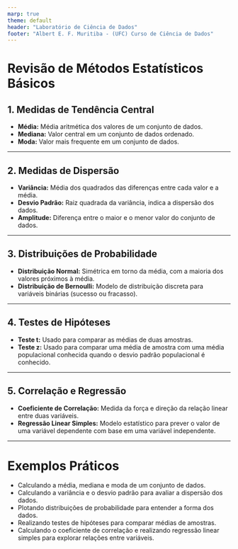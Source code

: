 ```yaml
---
marp: true
theme: default
header: "Laboratório de Ciência de Dados"
footer: "Albert E. F. Muritiba - (UFC) Curso de Ciência de Dados"
---
```


# Revisão de Métodos Estatísticos Básicos

## 1. Medidas de Tendência Central

- **Média:** Média aritmética dos valores de um conjunto de dados.
- **Mediana:** Valor central em um conjunto de dados ordenado.
- **Moda:** Valor mais frequente em um conjunto de dados.

---

## 2. Medidas de Dispersão

- **Variância:** Média dos quadrados das diferenças entre cada valor e a média.
- **Desvio Padrão:** Raiz quadrada da variância, indica a dispersão dos dados.
- **Amplitude:** Diferença entre o maior e o menor valor do conjunto de dados.

---

## 3. Distribuições de Probabilidade

- **Distribuição Normal:** Simétrica em torno da média, com a maioria dos valores próximos à média.
- **Distribuição de Bernoulli:** Modelo de distribuição discreta para variáveis binárias (sucesso ou fracasso).

---

## 4. Testes de Hipóteses

- **Teste t:** Usado para comparar as médias de duas amostras.
- **Teste z:** Usado para comparar uma média de amostra com uma média populacional conhecida quando o desvio padrão populacional é conhecido.

---

## 5. Correlação e Regressão

- **Coeficiente de Correlação:** Medida da força e direção da relação linear entre duas variáveis.
- **Regressão Linear Simples:** Modelo estatístico para prever o valor de uma variável dependente com base em uma variável independente.

---

# Exemplos Práticos

- Calculando a média, mediana e moda de um conjunto de dados.
- Calculando a variância e o desvio padrão para avaliar a dispersão dos dados.
- Plotando distribuições de probabilidade para entender a forma dos dados.
- Realizando testes de hipóteses para comparar médias de amostras.
- Calculando o coeficiente de correlação e realizando regressão linear simples para explorar relações entre variáveis.


